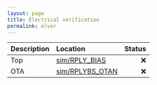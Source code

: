 ```yaml
---
layout: page
title: Electrical verification
permalink: elver
---
```


| Description | Location                                 | Status |
|:------------|:-----------------------------------------|-------:|
| Top         | [sim/RPLY_BIAS](posts/rply_bias_sch) |    :x: |
| OTA         | [sim/RPLYBS_OTAN](posts/rply_otan)       |    :x: |
